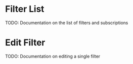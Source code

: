 <h1 id="filter-list">Filter List</h1>

TODO: Documentation on the list of filters and subscriptions

<h1 id="edit-filter">Edit Filter</h1>

TODO: Documentation on editing a single filter

